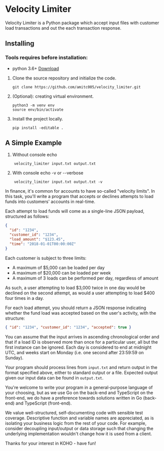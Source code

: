 # Velocity Limiter

Velocity Limiter is a Python package which accept input files with customer load transactions and out the each transaction response.

## Installing

### Tools requires before installation:

- python 3.6+ [Download](https://www.python.org/downloads/)

1. Clone the source repository and initialize the code.

   ```
   git clone https://github.com/amitc005/velocity_limiter.git
   ```

2. (Optional): creating virtual environment.

   ```
   python3 -m venv env
   source env/bin/activate

   ```

3. Install the project locally.

   ```
   pip install -editable .

   ```

## A Simple Example

1. Without console echo

```
    velocity_limiter input.txt output.txt

```

2. With console echo -v or --verbose

```
    velocity_limiter input.txt output.txt -v

```

In finance, it's common for accounts to have so-called "velocity limits". In this task, you'll write a program that accepts or declines attempts to load funds into customers' accounts in real-time.

Each attempt to load funds will come as a single-line JSON payload, structured as follows:

```json
{
  "id": "1234",
  "customer_id": "1234",
  "load_amount": "$123.45",
  "time": "2018-01-01T00:00:00Z"
}
```

Each customer is subject to three limits:

- A maximum of $5,000 can be loaded per day
- A maximum of $20,000 can be loaded per week
- A maximum of 3 loads can be performed per day, regardless of amount

As such, a user attempting to load $3,000 twice in one day would be declined on the second attempt, as would a user attempting to load $400 four times in a day.

For each load attempt, you should return a JSON response indicating whether the fund load was accepted based on the user's activity, with the structure:

```json
{ "id": "1234", "customer_id": "1234", "accepted": true }
```

You can assume that the input arrives in ascending chronological order and that if a load ID is observed more than once for a particular user, all but the first instance can be ignored. Each day is considered to end at midnight UTC, and weeks start on Monday (i.e. one second after 23:59:59 on Sunday).

Your program should process lines from `input.txt` and return output in the format specified above, either to standard output or a file. Expected output given our input data can be found in `output.txt`.

You're welcome to write your program in a general-purpose language of your choosing, but as we use Go on the back-end and TypeScript on the front-end, we do have a preference towards solutions written in Go (back-end) and TypeScript (front-end).

We value well-structured, self-documenting code with sensible test coverage. Descriptive function and variable names are appreciated, as is isolating your business logic from the rest of your code. For example, consider decoupling input/output or data storage such that changing the underlying implementation wouldn't change how it is used from a client.

Thanks for your interest in KOHO - have fun!
